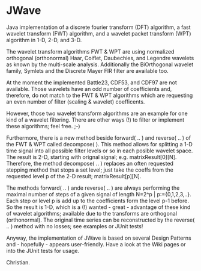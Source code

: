 JWave
=====

Java implementation of a discrete fourier transform (DFT) algorithm, a fast wavelet transform (FWT) algorithm, and a wavelet packet transform (WPT) algorithm in 1-D, 2-D, and 3-D.

The wavelet transform algorithms FWT & WPT are using normalized orthogonal (orthonormal) Haar, Coiflet, Daubechies, and Legendre wavelets as known by the multi-scale analysis. Additionally the BiOrthogonal wavelet family, Symlets and the Discrete Mayer FIR filter are available too.

At the moment the implemented Battle23, CDF53, and CDF97 are not available. Those wavelets have an odd number of coefficients and, therefore, do not match to the FWT & WPT algorithms which are requesting an even number of filter (scaling & wavelet) coefficents.

However, those two wavelet transform algorithms are an example for one kind of a wavelet filtering. There are other ways (!) to filter or implement these algorithms; feel free. ;-)

Furthermore, there is a new method beside forward( .. ) and reverse( .. ) of the FWT & WPT called decompose( ). This method allows for splitting a 1-D time signal into all possible filter levels or so in each posible wavelet space. The result is 2-D, starting with orignal signal; e.g. matrixResult[0][N]. Therefore, the method decompose( .. ) replaces an often requested stepping method that stops a set level; just take the coeffs from the requested level p of the 2-D result; matrixResult[p][N].

The methods forward( .. ) ande reverse( .. ) are always performing the maximal number of steps of a given signal of length N=2^p | p:={0,1,2,3,..}. Each step or level p is add up to the coefficients form the level p-1 before. So the result is 1-D, which is a (!) wanted - great - advantage of these kind of wavelet algorithms; available due to the transforms are orthogonal (orthonormal). The original time series can be reconstructed by the reverse( .. ) method with no losses; see examples or JUnit tests!

Anyway, the implementation of JWave is based on several Design Patterns and - hopefully - appears user-friendly. Have a look at the Wiki pages or into the JUnit tests for usage.

Christian.
